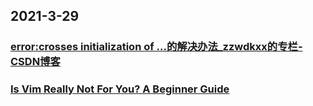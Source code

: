 
## 2021-3-29

### [error:crosses initialization of ...的解决办法_zzwdkxx的专栏-CSDN博客](https://blog.csdn.net/zzwdkxx/article/details/27561393)

### [Is Vim Really Not For You? A Beginner Guide](https://thevaluable.dev/vim-beginner/)